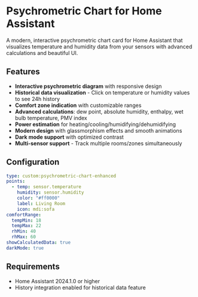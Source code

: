 # Psychrometric Chart for Home Assistant

A modern, interactive psychrometric chart card for Home Assistant that visualizes temperature and humidity data from your sensors with advanced calculations and beautiful UI.

## Features

- **Interactive psychrometric diagram** with responsive design
- **Historical data visualization** - Click on temperature or humidity values to see 24h history
- **Comfort zone indication** with customizable ranges
- **Advanced calculations**: dew point, absolute humidity, enthalpy, wet bulb temperature, PMV index
- **Power estimation** for heating/cooling/humidifying/dehumidifying
- **Modern design** with glassmorphism effects and smooth animations
- **Dark mode support** with optimized contrast
- **Multi-sensor support** - Track multiple rooms/zones simultaneously

## Configuration

```yaml
type: custom:psychrometric-chart-enhanced
points:
  - temp: sensor.temperature
    humidity: sensor.humidity
    color: "#ff0000"
    label: Living Room
    icon: mdi:sofa
comfortRange:
  tempMin: 18
  tempMax: 22
  rhMin: 40
  rhMax: 60
showCalculatedData: true
darkMode: true
```

## Requirements

- Home Assistant 2024.1.0 or higher
- History integration enabled for historical data feature
